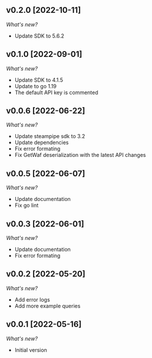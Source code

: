 ## v0.2.0 [2022-10-11]

_What's new?_

- Update SDK to 5.6.2

## v0.1.0 [2022-09-01]

_What's new?_

- Update SDK to 4.1.5
- Update to go 1.19
- The default API key is commented

## v0.0.6 [2022-06-22]

_What's new?_

- Update steampipe sdk to 3.2
- Update dependencies
- Fix error formating
- Fix GetWaf deserialization with the latest API changes

## v0.0.5 [2022-06-07]

_What's new?_

- Update documentation
- Fix go lint

## v0.0.3 [2022-06-01]

_What's new?_

- Update documentation
- Fix error formating

## v0.0.2 [2022-05-20]

_What's new?_

- Add error logs
- Add more example queries

## v0.0.1 [2022-05-16]

_What's new?_

- Initial version
